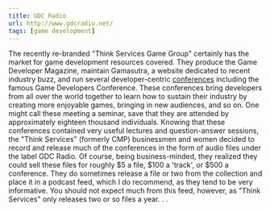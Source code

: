 ```yaml
---
title: GDC Radio
url: http://www.gdcradio.net/
tags: [game development]
---
```

The recently re-branded "Think Services Game Group" certainly has the market
for game development resources covered. They produce the Game Developer
Magazine, maintain Gamasutra, a website dedicated to recent industry buzz, and
run several developer-centric
[conferences](http://www.tsgamegroup.com/event/index.html) including the
famous Game Developers Conference. These conferences bring developers from all
over the world together to learn how to sustain their industry by creating
more enjoyable games, bringing in new audiences, and so on. One might call
these meeting a seminar, save that they are attended by approximately eighteen
thousand individuals. Knowing that these conferences contained very useful
lectures and question-answer sessions, the "Think Services" (formerly CMP)
businessmen and women decided to record and release much of the conferences in
the form of audio files under the label GDC Radio. Of course, being
business-minded, they realized they could sell these files for roughly $5 a
file, $100 a 'track', or $500 a conference. They do sometimes release a file
or two from the collection and place it in a podcast feed, which I do
recommend, as they tend to be very informative. You should not expect much
from this feed, however, as "Think Services" only releases two or so files a
year. . .
